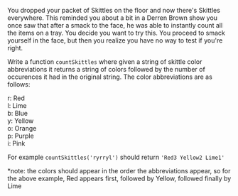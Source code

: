 You dropped your packet of Skittles on the floor and now there's Skittles everywhere. This reminded you about a bit in a Derren Brown show you once saw that after a smack to the face, he was able to instantly count all the items on a tray. You decide you want to try this. You proceed to smack yourself in the face, but then you realize you have no way to test if you're right.

Write a function `countSkittles` where given a string of skittle color abbreviations it returns a string of colors followed by the number of occurences it had in the original string. The color abbreviations are as follows:

r: Red  
l: Lime  
b: Blue  
y: Yellow  
o: Orange  
p: Purple  
i: Pink

For example `countSkittles('ryrryl')` should return `'Red3 Yellow2 Lime1'`

*note: the colors should appear in the order the abbreviations appear, so for the above example, Red appears first, followed by Yellow, followed finally by Lime

